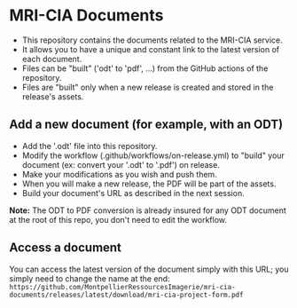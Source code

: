 # MRI-CIA Documents

- This repository contains the documents related to the MRI-CIA service.
- It allows you to have a unique and constant link to the latest version of each document.
- Files can be "built" ('odt' to 'pdf', ...) from the GitHub actions of the repository.
- Files are "built" only when a new release is created and stored in the release's assets.

## Add a new document (for example, with an ODT)

- Add the '.odt' file into this repository.
- Modify the workflow (.github/workflows/on-release.yml) to "build" your document (ex: convert your '.odt' to '.pdf') on release.
- Make your modifications as you wish and push them.
- When you will make a new release, the PDF will be part of the assets.
- Build your document's URL as described in the next session.

**Note:** The ODT to PDF conversion is already insured for any ODT document at the root of this repo, you don't need to edit the workflow.

## Access a document

You can access the latest version of the document simply with this URL; you simply need to change the name at the end:
`https://github.com/MontpellierRessourcesImagerie/mri-cia-documents/releases/latest/download/mri-cia-project-form.pdf`

